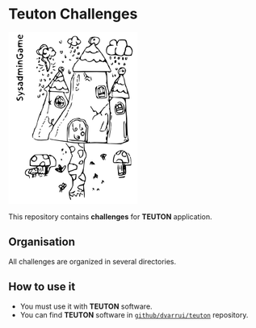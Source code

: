 
# Teuton Challenges

![logo](./docs/logo.png)

This repository contains **challenges** for **TEUTON** application.

## Organisation

All challenges are organized in several directories.

## How to use it

* You must use it with **TEUTON** software.
* You can find **TEUTON** software in [`github/dvarrui/teuton`](https://github.com/dvarrui/teuton) repository.
